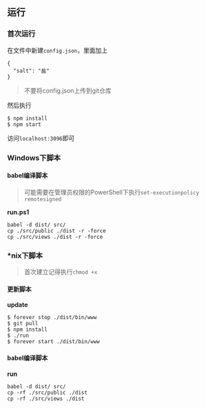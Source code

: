 ## 运行

### 首次运行

在文件中新建`config.json`，里面加上
```
{
  "salt": "盐"
}
```

> 不要将config.json上传到git仓库

然后执行
```
$ npm install
$ npm start
```

访问`localhost:3096`即可

### Windows下脚本

#### babel编译脚本

> 可能需要在管理员权限的PowerShell下执行`set-executionpolicy remotesigned`

**run.ps1**

```
babel -d dist/ src/
cp ./src/public ./dist -r -force
cp ./src/views ./dist -r -force
```

### *nix下脚本

> 首次建立记得执行`chmod +x`

#### 更新脚本

**update**

```
$ forever stop ./dist/bin/www
$ git pull
$ npm install
$ ./run
$ forever start ./dist/bin/www
```

#### babel编译脚本

**run**

```
babel -d dist/ src/
cp -rf ./src/public ./dist
cp -rf ./src/views ./dist
```